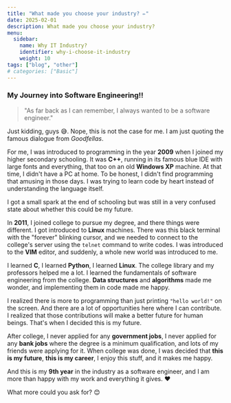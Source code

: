 ```yaml
---
title: "What made you choose your industry? ✏️"
date: 2025-02-01
description: What made you choose your industry?
menu:
  sidebar:
    name: Why IT Industry?
    identifier: why-i-choose-it-industry
    weight: 10
tags: ["blog", "other"]
# categories: ["Basic"]
---
```


### My Journey into Software Engineering!!

> "As far back as I can remember, I always wanted to be a software engineer."

Just kidding, guys 😅. Nope, this is not the case for me. I am just quoting the famous dialogue from *Goodfellas*.

For me, I was introduced to programming in the year **2009** when I joined my higher secondary schooling. It was **C++**, running in its famous blue IDE with large fonts and everything, that too on an old **Windows XP** machine. At that time, I didn't have a PC at home. To be honest, I didn't find programming that amusing in those days. I was trying to learn code by heart instead of understanding the language itself. 

I got a small spark at the end of schooling but was still in a very confused state about whether this could be my future.

In **2011**, I joined college to pursue my degree, and there things were different. I got introduced to **Linux** machines. There was this black terminal with the "forever" blinking cursor, and we needed to connect to the college's server using the `telnet` command to write codes. I was introduced to the **VIM** editor, and suddenly, a whole new world was introduced to me. 

I learned **C**, I learned **Python**, I learned **Linux**. The college library and my professors helped me a lot. I learned the fundamentals of software engineering from the college. **Data structures** and **algorithms** made me wonder, and implementing them in code made me happy.

I realized there is more to programming than just printing `"hello world!"` on the screen. And there are a lot of opportunities here where I can contribute. I realized that those contributions will make a better future for human beings. That's when I decided this is my future. 

After college, I never applied for any **government jobs**, I never applied for any **bank jobs** where the degree is a minimum qualification, and lots of my friends were applying for it. When college was done, I was decided that **this is my future**, **this is my career**, I enjoy this stuff, and it makes me happy.

And this is my **9th year** in the industry as a software engineer, and I am more than happy with my work and everything it gives. ❤️

What more could you ask for? 😊
